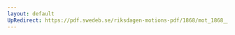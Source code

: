 ```yaml
---
layout: default
UpRedirect: https://pdf.swedeb.se/riksdagen-motions-pdf/1868/mot_1868__fk__00062/mot_1868__fk__00062_002.pdf
---
```

